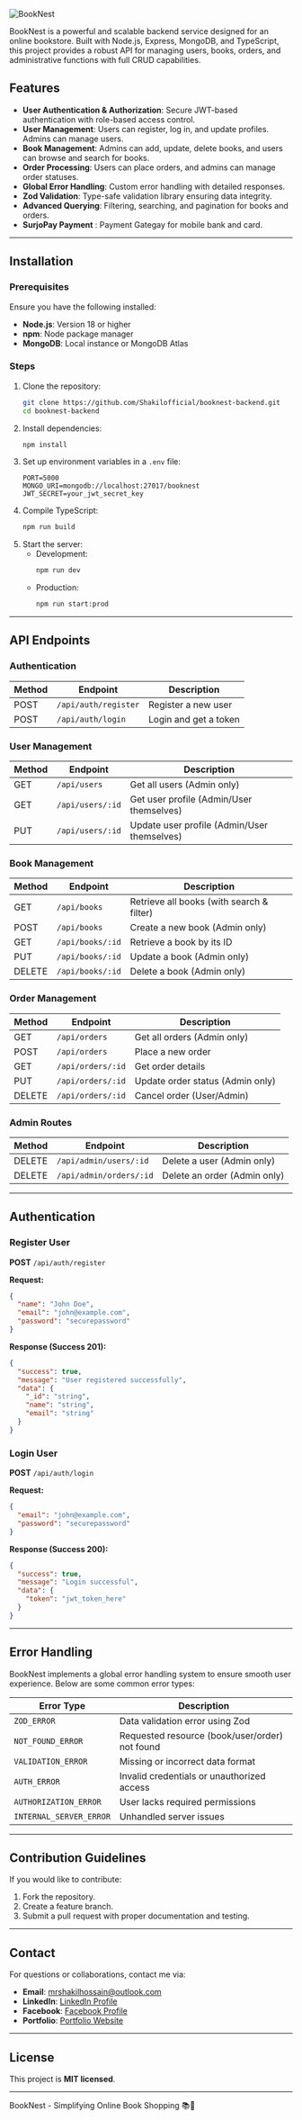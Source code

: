 ![BookNest](https://res.cloudinary.com/dcyupktj6/image/upload/v1738244043/2_gbkou2.png)

BookNest is a powerful and scalable backend service designed for an online bookstore. Built with Node.js, Express, MongoDB, and TypeScript, this project provides a robust API for managing users, books, orders, and administrative functions with full CRUD capabilities.

## Features

- **User Authentication & Authorization**: Secure JWT-based authentication with role-based access control.
- **User Management**: Users can register, log in, and update profiles. Admins can manage users.
- **Book Management**: Admins can add, update, delete books, and users can browse and search for books.
- **Order Processing**: Users can place orders, and admins can manage order statuses.
- **Global Error Handling**: Custom error handling with detailed responses.
- **Zod Validation**: Type-safe validation library ensuring data integrity.
- **Advanced Querying**: Filtering, searching, and pagination for books and orders.
- **SurjoPay Payment** : Payment Gategay for mobile bank and card.
---

## Installation

### Prerequisites

Ensure you have the following installed:

- **Node.js**: Version 18 or higher
- **npm**: Node package manager
- **MongoDB**: Local instance or MongoDB Atlas

### Steps

1. Clone the repository:
   ```sh
   git clone https://github.com/Shakilofficial/booknest-backend.git
   cd booknest-backend
   ```
2. Install dependencies:
   ```sh
   npm install
   ```
3. Set up environment variables in a `.env` file:
   ```env
   PORT=5000
   MONGO_URI=mongodb://localhost:27017/booknest
   JWT_SECRET=your_jwt_secret_key
   ```
4. Compile TypeScript:
   ```sh
   npm run build
   ```
5. Start the server:
   - Development:
     ```sh
     npm run dev
     ```
   - Production:
     ```sh
     npm run start:prod
     ```

---

## API Endpoints

### Authentication

| Method | Endpoint             | Description           |
| ------ | -------------------- | --------------------- |
| POST   | `/api/auth/register` | Register a new user   |
| POST   | `/api/auth/login`    | Login and get a token |

### User Management

| Method | Endpoint         | Description                                 |
| ------ | ---------------- | ------------------------------------------- |
| GET    | `/api/users`     | Get all users (Admin only)                  |
| GET    | `/api/users/:id` | Get user profile (Admin/User themselves)    |
| PUT    | `/api/users/:id` | Update user profile (Admin/User themselves) |

### Book Management

| Method | Endpoint         | Description                               |
| ------ | ---------------- | ----------------------------------------- |
| GET    | `/api/books`     | Retrieve all books (with search & filter) |
| POST   | `/api/books`     | Create a new book (Admin only)            |
| GET    | `/api/books/:id` | Retrieve a book by its ID                 |
| PUT    | `/api/books/:id` | Update a book (Admin only)                |
| DELETE | `/api/books/:id` | Delete a book (Admin only)                |

### Order Management

| Method | Endpoint          | Description                      |
| ------ | ----------------- | -------------------------------- |
| GET    | `/api/orders`     | Get all orders (Admin only)      |
| POST   | `/api/orders`     | Place a new order                |
| GET    | `/api/orders/:id` | Get order details                |
| PUT    | `/api/orders/:id` | Update order status (Admin only) |
| DELETE | `/api/orders/:id` | Cancel order (User/Admin)        |

### Admin Routes

| Method | Endpoint                | Description                  |
| ------ | ----------------------- | ---------------------------- |
| DELETE | `/api/admin/users/:id`  | Delete a user (Admin only)   |
| DELETE | `/api/admin/orders/:id` | Delete an order (Admin only) |

---

## Authentication

### Register User

**POST** `/api/auth/register`

**Request:**

```json
{
  "name": "John Doe",
  "email": "john@example.com",
  "password": "securepassword"
}
```

**Response (Success 201):**

```json
{
  "success": true,
  "message": "User registered successfully",
  "data": {
    "_id": "string",
    "name": "string",
    "email": "string"
  }
}
```

### Login User

**POST** `/api/auth/login`

**Request:**

```json
{
  "email": "john@example.com",
  "password": "securepassword"
}
```

**Response (Success 200):**

```json
{
  "success": true,
  "message": "Login successful",
  "data": {
    "token": "jwt_token_here"
  }
}
```

---

## Error Handling

BookNest implements a global error handling system to ensure smooth user experience. Below are some common error types:

| Error Type              | Description                                    |
| ----------------------- | ---------------------------------------------- |
| `ZOD_ERROR`             | Data validation error using Zod                |
| `NOT_FOUND_ERROR`       | Requested resource (book/user/order) not found |
| `VALIDATION_ERROR`      | Missing or incorrect data format               |
| `AUTH_ERROR`            | Invalid credentials or unauthorized access     |
| `AUTHORIZATION_ERROR`   | User lacks required permissions                |
| `INTERNAL_SERVER_ERROR` | Unhandled server issues                        |

---

## Contribution Guidelines

If you would like to contribute:

1. Fork the repository.
2. Create a feature branch.
3. Submit a pull request with proper documentation and testing.

---

## Contact

For questions or collaborations, contact me via:

- **Email**: mrshakilhossain@outlook.com
- **LinkedIn**: [LinkedIn Profile](https://www.linkedin.com/in/your-profile)
- **Facebook**: [Facebook Profile](https://www.facebook.com/iamshakilhossain)
- **Portfolio**: [Portfolio Website](https://shakilhossain-sigma.vercel.app)

---

## License

This project is **MIT licensed**.

---

BookNest - Simplifying Online Book Shopping 📚🚀
